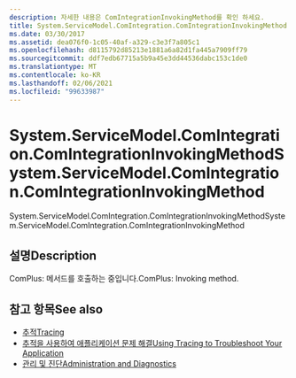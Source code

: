 ```yaml
---
description: 자세한 내용은 ComIntegrationInvokingMethod를 확인 하세요.
title: System.ServiceModel.ComIntegration.ComIntegrationInvokingMethod
ms.date: 03/30/2017
ms.assetid: dea076f0-1c05-40af-a329-c3e3f7a805c1
ms.openlocfilehash: d8115792d85213e1881a6a82d1fa445a7909ff79
ms.sourcegitcommit: ddf7edb67715a5b9a45e3dd44536dabc153c1de0
ms.translationtype: MT
ms.contentlocale: ko-KR
ms.lasthandoff: 02/06/2021
ms.locfileid: "99633987"
---
```

# <a name="systemservicemodelcomintegrationcomintegrationinvokingmethod"></a><span data-ttu-id="79860-103">System.ServiceModel.ComIntegration.ComIntegrationInvokingMethod</span><span class="sxs-lookup"><span data-stu-id="79860-103">System.ServiceModel.ComIntegration.ComIntegrationInvokingMethod</span></span>

<span data-ttu-id="79860-104">System.ServiceModel.ComIntegration.ComIntegrationInvokingMethod</span><span class="sxs-lookup"><span data-stu-id="79860-104">System.ServiceModel.ComIntegration.ComIntegrationInvokingMethod</span></span>  
  
## <a name="description"></a><span data-ttu-id="79860-105">설명</span><span class="sxs-lookup"><span data-stu-id="79860-105">Description</span></span>  

 <span data-ttu-id="79860-106">ComPlus: 메서드를 호출하는 중입니다.</span><span class="sxs-lookup"><span data-stu-id="79860-106">ComPlus: Invoking method.</span></span>  
  
## <a name="see-also"></a><span data-ttu-id="79860-107">참고 항목</span><span class="sxs-lookup"><span data-stu-id="79860-107">See also</span></span>

- [<span data-ttu-id="79860-108">추적</span><span class="sxs-lookup"><span data-stu-id="79860-108">Tracing</span></span>](index.md)
- [<span data-ttu-id="79860-109">추적을 사용하여 애플리케이션 문제 해결</span><span class="sxs-lookup"><span data-stu-id="79860-109">Using Tracing to Troubleshoot Your Application</span></span>](using-tracing-to-troubleshoot-your-application.md)
- [<span data-ttu-id="79860-110">관리 및 진단</span><span class="sxs-lookup"><span data-stu-id="79860-110">Administration and Diagnostics</span></span>](../index.md)
